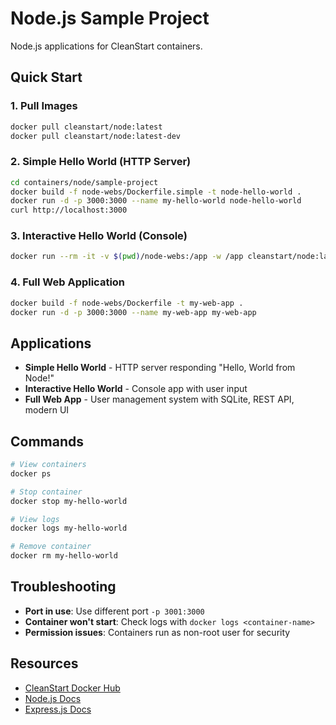 # Node.js Sample Project

Node.js applications for CleanStart containers.

## Quick Start

### 1. Pull Images
```bash
docker pull cleanstart/node:latest
docker pull cleanstart/node:latest-dev
```

### 2. Simple Hello World (HTTP Server)
```bash
cd containers/node/sample-project
docker build -f node-webs/Dockerfile.simple -t node-hello-world .
docker run -d -p 3000:3000 --name my-hello-world node-hello-world
curl http://localhost:3000
```

### 3. Interactive Hello World (Console)
```bash
docker run --rm -it -v $(pwd)/node-webs:/app -w /app cleanstart/node:latest node hello_world.js
```

### 4. Full Web Application
```bash
docker build -f node-webs/Dockerfile -t my-web-app .
docker run -d -p 3000:3000 --name my-web-app my-web-app
```

## Applications

- **Simple Hello World** - HTTP server responding "Hello, World from Node!"
- **Interactive Hello World** - Console app with user input
- **Full Web App** - User management system with SQLite, REST API, modern UI

## Commands

```bash
# View containers
docker ps

# Stop container
docker stop my-hello-world

# View logs
docker logs my-hello-world

# Remove container
docker rm my-hello-world
```

## Troubleshooting

- **Port in use**: Use different port `-p 3001:3000`
- **Container won't start**: Check logs with `docker logs <container-name>`
- **Permission issues**: Containers run as non-root user for security

## Resources

- [CleanStart Docker Hub](https://hub.docker.com/u/cleanstart)
- [Node.js Docs](https://nodejs.org/en/docs/)
- [Express.js Docs](https://expressjs.com/)
